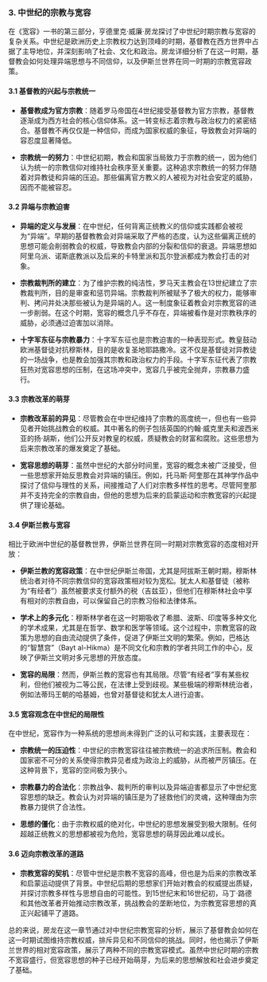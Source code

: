 ### 3. 中世纪的宗教与宽容

在《宽容》一书的第三部分，亨德里克·威廉·房龙探讨了中世纪时期宗教与宽容的复杂关系。中世纪是欧洲历史上宗教权力达到顶峰的时期，基督教在西方世界中占据了主导地位，并深刻影响了社会、文化和政治。房龙详细分析了在这一时期，基督教会如何处理异端思想与不同信仰，以及伊斯兰世界在同一时期的宗教宽容政策。

#### 3.1 基督教的兴起与宗教统一

- **基督教成为官方宗教**：随着罗马帝国在4世纪接受基督教为官方宗教，基督教逐渐成为西方社会的核心信仰体系。这一转变标志着宗教与政治权力的紧密结合。基督教不再仅仅是一种信仰，而成为国家权威的象征，导致教会对异端的容忍度显著降低。
  
- **宗教统一的努力**：中世纪初期，教会和国家当局致力于宗教的统一，因为他们认为统一的宗教信仰对维持社会秩序至关重要。这种追求宗教统一的努力伴随着对异教徒和异端的压迫。那些偏离官方教义的人被视为对社会安定的威胁，因而不能被容忍。

#### 3.2 异端与宗教迫害

- **异端的定义与发展**：在中世纪，任何背离正统教义的信仰或实践都会被视为“异端”。早期的基督教教会对异端采取了严格的态度，认为这些偏离正统的思想可能会削弱教会的权威，导致教会内部的分裂和信仰的衰退。异端思想如阿里乌派、诺斯底教派以及后来的卡特里派和瓦尔登派都成为教会打击的对象。
  
- **宗教裁判所的建立**：为了维护宗教的纯洁性，罗马天主教会在13世纪建立了宗教裁判所，目的是审查和惩罚异端。宗教裁判所被赋予了极大的权力，能够审判、拷问并处决那些被认为是异端的人。这一制度象征着教会对宗教宽容的进一步削弱。在这个时期，宽容的概念几乎不存在，异端被看作是对宗教秩序的威胁，必须通过迫害加以消除。
  
- **十字军东征与宗教暴力**：十字军东征也是宗教迫害的一种表现形式。教皇鼓动欧洲基督徒对抗穆斯林，目的是收复圣地耶路撒冷。这不仅是基督徒对异教徒的一场战争，也是教会加强其宗教和政治权力的手段。十字军东征代表了宗教狂热对宽容思想的压制，在这场冲突中，宽容几乎被完全抛弃，宗教暴力盛行。

#### 3.3 宗教改革的萌芽

- **宗教改革前的异见**：尽管教会在中世纪维持了宗教的高度统一，但也有一些异见者开始挑战教会的权威。其中著名的例子包括英国的约翰·威克里夫和波西米亚的扬·胡斯，他们公开反对教皇的权威，质疑教会的财富和腐败。这些思想为后来宗教改革的爆发奠定了基础。
  
- **宽容思想的萌芽**：虽然中世纪的大部分时间里，宽容的概念未被广泛接受，但一些思想家开始反思教会对异端的镇压。例如，托马斯·阿奎那在其神学作品中探讨了信仰与理性的关系，间接推动了人们对宗教多样性的思考。尽管阿奎那并不支持完全的宗教自由，但他的思想为后来的启蒙运动和宗教宽容的兴起提供了理论基础。

#### 3.4 伊斯兰教与宽容

相比于欧洲中世纪的基督教世界，伊斯兰世界在同一时期对宗教宽容的态度相对开放：

- **伊斯兰教的宽容政策**：在中世纪伊斯兰帝国，尤其是阿拔斯王朝时期，穆斯林统治者对待不同宗教信仰的宽容政策相对较为宽松。犹太人和基督徒（被称为“有经者”）虽然被要求支付额外的税（吉兹亚），但他们在穆斯林社会中享有相对的宗教自由，可以保留自己的宗教习俗和法律体系。
  
- **学术上的多元化**：穆斯林学者在这一时期吸收了希腊、波斯、印度等多种文化的学术成果，尤其是在哲学、数学和医学等领域。这个过程中，宗教宽容的政策为思想的自由流动提供了条件，促进了伊斯兰文明的繁荣。例如，巴格达的“智慧宫”（Bayt al-Hikma）是不同文化和宗教的学者共同工作的中心，反映了伊斯兰文明对多元思想的开放态度。
  
- **宽容的局限**：然而，伊斯兰教的宽容也有其局限。尽管“有经者”享有某些权利，但他们被视为二等公民，在法律上受到歧视。某些极端的穆斯林统治者，例如法蒂玛王朝的哈基姆，也曾对基督徒和犹太人进行迫害。

#### 3.5 宽容观念在中世纪的局限性

在中世纪，宽容作为一种系统的思想尚未得到广泛的认可和实践，主要表现在：

- **宗教统一的压迫性**：中世纪的宗教宽容往往被宗教统一的追求所压制。教会和国家密不可分的关系使得宗教异见者成为政治上的威胁，从而被严厉镇压。在这种背景下，宽容的空间极为狭小。
  
- **宗教暴力的合法化**：宗教战争、裁判所的审判以及异端迫害都显示了中世纪宽容思想的缺乏。教会认为对异端的镇压是为了拯救他们的灵魂，这种理由为宗教暴力提供了合法性。
  
- **思想的僵化**：由于宗教权威的绝对化，中世纪的思想发展受到极大限制。任何超越正统教义的思想都被视为危险，宽容思想的萌芽因此难以成长。

#### 3.6 迈向宗教改革的道路

- **宗教宽容的契机**：尽管中世纪是宗教不宽容的高峰，但也是为后来的宗教改革和启蒙运动提供了背景。中世纪后期的思想家们开始对教会的权威提出质疑，并探讨宗教多样性与思想自由的可能性。到15世纪末和16世纪初，马丁·路德和其他改革者开始推动宗教改革，挑战教会的垄断地位，为宗教宽容思想的真正兴起铺平了道路。

总的来说，房龙在这一章节通过对中世纪宗教宽容的分析，展示了基督教会如何在这一时期试图维持宗教权威，排斥异见和不同信仰的挑战。同时，他也揭示了伊斯兰世界的相对宽容政策，展示了两种不同的宗教宽容模式。虽然中世纪时期的宗教不宽容盛行，但宽容思想的种子已经开始萌芽，为后来的思想解放和社会进步奠定了基础。